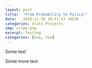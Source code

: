 ```yaml
---
layout: post
title:  "From Probability to Policy!"
date:   2018-11-30 10:51:47 +0530
categories: Stats Projects
img: crime.png
excerpt: Testing
categories: [one, two]
---
```




<!--<embed src="https://dasaditi.github.io/Stats-Regression.pdf" type="application/pdf" width="1000px" height="1000px"/>-->
Some text

<object data="https://dasaditi.github.io/Stats-Regression.pdf" width="90%" height="90%" type='application/pdf' ></object>

Some more text